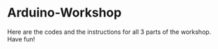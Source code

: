 # Arduino-Workshop
Here are the codes and the instructions for all 3 parts of the workshop. Have fun! 
